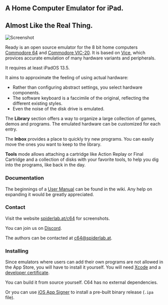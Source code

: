 ## A Home Computer Emulator for iPad.
## Almost Like the Real Thing.

![Screenshot](screenshot.png)

Ready is an open source emulator for the 8 bit home computers [Commodore 64](https://en.wikipedia.org/wiki/Commodore_64) and [Commodore VIC-20](https://en.wikipedia.org/wiki/Commodore_VIC-20). It is based on [Vice](http://vice-emu.sourceforge.net), which provices accurate emulation of many hardware variants and peripherals.

It requires at least iPadOS 13.5.

It aims to approximate the feeling of using actual hardware: 
- Rather than configuring abstract settings, you select hardware components.
- The software keyboard is a faccimile of the original, reflecting the different existing styles.
- Even the noise of the disk drive is emulated.

The **Library** section offers a way to organize a large collection of games, demos and programs. The emulated hardware can be customized for each entry.

The **Inbox** provides a place to quickly try new programs. You can easily move the ones you want to keep to the library.

**Tools** mode allows attaching a cartridge like Action Replay or Final Cartridge and a collection of disks with your favorite tools, to help you dig into the programs, like back in the day.

### Documentation

The beginnings of a [User Manual](https://github.com/Spider-Lab/C64/wiki/User%20Manual) can be found in the wiki. Any help on expanding it would be greatly appreciated.

### Contact

Visit the website [spiderlab.at/c64](http://spiderlab.at/c64/) for screenshots.

You can join us on [Discord](https://discord.gg/4GuSY5e).

The authors can be contacted at c64@spiderlab.at.

### Installing

Since emulators where users can add their own programs are not allowed in the App Store, you will have to install it yourself. You will need [Xcode](https://developer.apple.com/xcode/) and a [developer certificate](https://developer.apple.com/account/).

You can build it from source yourself. C64 has no external dependencies. 

Or you can use [iOS App Signer](https://dantheman827.github.io/ios-app-signer/) to install a pre-built binary release (`.ipa` file).
